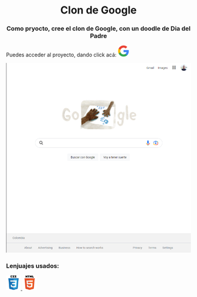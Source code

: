 <h1 align="center">Clon de Google </h1>
<h3 align="center">Como pryocto, cree el clon de Google, con un doodle de Dia del Padre</h3>
<p>Puedes acceder al proyecto, dando click acá: <a href="https://jsebasmorales.github.io/proyecto_clon_google/"><img src="./assets/favicon.png" width="30" target="_blank" ></a></p>
<img src="./assets/readme/img_proyecto.png" alt="Imagen clon de google" width="auto" />

<h3 align="left">Lenjuajes usados:</h3>
<p align="left"> <a href="https://www.w3schools.com/css/" target="_blank" rel="noreferrer"> <img src="https://raw.githubusercontent.com/devicons/devicon/master/icons/css3/css3-original-wordmark.svg" alt="css3" width="40" height="40"/> </a> <a href="https://www.w3.org/html/" target="_blank" rel="noreferrer"> <img src="https://raw.githubusercontent.com/devicons/devicon/master/icons/html5/html5-original-wordmark.svg" alt="html5" width="40" height="40"/> </a>
